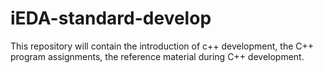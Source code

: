 # iEDA-standard-develop
This repository will contain the introduction of c++ development, the C++ program assignments, the reference material during C++ development.
